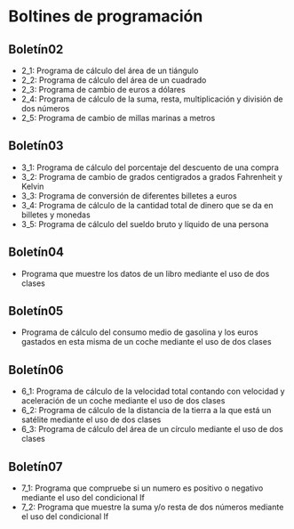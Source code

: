# Boltines de programación

## Boletín02
- 2_1: Programa de cálculo del área de un tiángulo
- 2_2: Programa de cálculo del área de un cuadrado
- 2_3: Programa de cambio de euros a dólares
- 2_4: Programa de cálculo de la suma, resta, multiplicación y división de dos números
- 2_5: Programa de cambio de millas marinas a metros

## Boletín03
- 3_1: Programa de cálculo del porcentaje del descuento de una compra
- 3_2: Programa de cambio de grados centigrados a grados Fahrenheit y Kelvin
- 3_3: Programa de conversión de diferentes billetes a euros
- 3_4: Programa de cálculo de la cantidad total de dinero que se da en billetes y monedas
- 3_5: Programa de cálculo del sueldo bruto y líquido de una persona

## Boletín04 
- Programa que muestre los datos de un libro mediante el uso de dos clases

## Boletín05
- Programa de cálculo del consumo medio de gasolina y los euros gastados en esta misma de un coche mediante el uso de dos clases

## Boletín06
- 6_1: Programa de cálculo de la velocidad total contando con velocidad y aceleración de un coche mediante el uso de dos clases
- 6_2: Programa de cálculo de la distancia de la tierra a la que está un satélite mediante el uso de dos clases
- 6_3: Programa de cálculo del área de un círculo mediante el uso de dos clases

## Boletín07
- 7_1: Programa que compruebe si un numero es positivo o negativo mediante el uso del condicional If
- 7_2: Programa que muestre la suma y/o resta de dos números mediante el uso del condicional If
